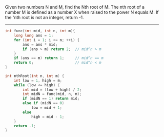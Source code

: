 Given two numbers N and M, find the Nth root of M. The nth root of a number M is defined as a number X when raised to the power N equals M. If the 'nth root is not an integer, return -1.

---
```cpp
int func(int mid, int n, int m){
    long long ans = 1;
    for (int i = 1; i <= n; ++i) {
        ans = ans * mid;
        if (ans > m) return 2;  // mid^n > m
    }
    if (ans == m) return 1;     // mid^n == m
    return 0;                   // mid^n < m
}

int nthRoot(int n, int m) {
    int low = 1, high = m;
    while (low <= high) {
        int mid = (low + high) / 2; 
        int midN = func(mid, n, m);
        if (midN == 1) return mid;
        else if (midN == 0)
            low = mid + 1;
        else
            high = mid - 1;
    }
    return -1;
}

```
